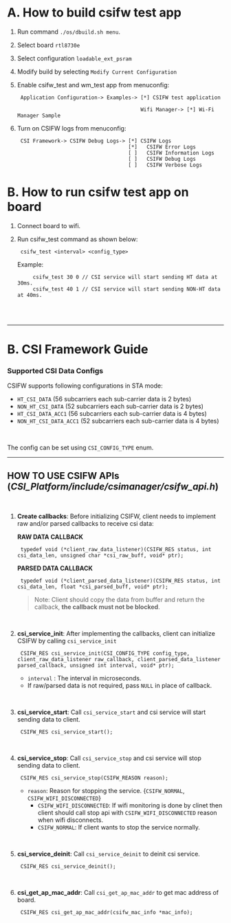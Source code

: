 # A. How to build csifw test app

1. Run command `./os/dbuild.sh menu`.
2. Select board `rtl8730e`
3. Select configuration `loadable_ext_psram`
4. Modify build by selecting `Modify Current Configuration`
5. Enable csifw_test and wm_test app from menuconfig:

		Application Configuration-> Examples-> [*] CSIFW test application
		
		                                       Wifi Manager-> [*] Wi-Fi Manager Sample

6. Turn on CSIFW logs from menuconfig:
		
		CSI Framework-> CSIFW Debug Logs-> [*] CSIFW Logs
		                                   [*]   CSIFW Error Logs
		                                   [ ]   CSIFW Information Logs
		                                   [ ]   CSIFW Debug Logs
		                                   [ ]   CSIFW Verbose Logs 

# B. How to run csifw test app on board

1. Connect board to wifi.

3. Run csifw_test command as shown below:
	
		csifw_test <interval> <config_type>

	Example:

			csifw_test 30 0 // CSI service will start sending HT data at 30ms.
			csifw_test 40 1 // CSI service will start sending NON-HT data at 40ms.
			 
 
<br>
<br>
<hr>

# B. CSI Framework Guide


### Supported CSI Data Configs

CSIFW supports following configurations in STA mode: 
- `HT_CSI_DATA` (56 subcarriers each sub-carrier data is 2 bytes)
- `NON_HT_CSI_DATA` (52 subcarriers each sub-carrier data is 2 bytes)
- `HT_CSI_DATA_ACC1` (56 subcarriers each sub-carrier data is 4 bytes)
- `NON_HT_CSI_DATA_ACC1` (52 subcarriers each sub-carrier data is 4 bytes)
<br>

The config can be set using `CSI_CONFIG_TYPE` enum.




<hr>

## HOW TO USE CSIFW APIs (*CSI_Platform/include/csimanager/csifw_api.h*)
<br>

1. __Create callbacks__: Before initializing CSIFW, client needs to implement raw and/or parsed callbacks to receive csi data:

	**RAW DATA CALLBACK**

		typedef void (*client_raw_data_listener)(CSIFW_RES status, int csi_data_len, unsigned char *csi_raw_buff, void* ptr);

	**PARSED DATA CALLBACK**

		typedef void (*client_parsed_data_listener)(CSIFW_RES status, int csi_data_len, float *csi_parsed_buff, void* ptr);

	> Note: Client should copy the data from buffer and return the callback, **the callback must not be blocked**.

<br>

2. __csi_service_init__: After implementing the callbacks, client can initialize CSIFW by calling `csi_service_init`

		CSIFW_RES csi_service_init(CSI_CONFIG_TYPE config_type, client_raw_data_listener raw_callback, client_parsed_data_listener parsed_callback, unsigned int interval, void* ptr);
	- `interval` : The interval in microseconds.
	- If raw/parsed data is not required, pass `NULL` in place of callback.
<br>

3. __csi_service_start__: Call `csi_service_start` and csi service will start sending data to client.

		CSIFW_RES csi_service_start();
<br>

4. __csi_service_stop__: Call `csi_service_stop` and csi service will stop sending data to client.

		CSIFW_RES csi_service_stop(CSIFW_REASON reason);
	- `reason`: Reason for stopping the service. {`CSIFW_NORMAL`, `CSIFW_WIFI_DISCONNECTED`}
		- `CSIFW_WIFI_DISCONNECTED`: If wifi monitoring is done by clinet then client should call stop api with `CSIFW_WIFI_DISCONNECTED` reason when wifi disconnects.
		- `CSIFW_NORMAL`: If client wants to stop the service normally.
<br>

5. __csi_service_deinit__: Call `csi_service_deinit` to deinit csi service.

		CSIFW_RES csi_service_deinit();

<br>

6. __csi_get_ap_mac_addr__: Call `csi_get_ap_mac_addr` to get mac address of board.

		CSIFW_RES csi_get_ap_mac_addr(csifw_mac_info *mac_info);
